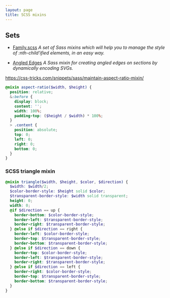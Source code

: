 ```yaml
---
layout: page
title: SCSS mixins
---
```


## Sets

- [Family.scss](https://github.com/LukyVj/family.scss)
  _A set of Sass mixins which will help you to manage the style of :nth-child'ified elements, in an easy way._

- [Angled Edges](https://github.com/josephfusco/angled-edges)
  _A Sass mixin for creating angled edges on sections by dynamically encoding SVGs._

https://css-tricks.com/snippets/sass/maintain-aspect-ratio-mixin/

```scss
@mixin aspect-ratio($width, $height) {
  position: relative;
  &:before {
    display: block;
    content: '';
    width: 100%;
    padding-top: ($height / $width) * 100%;
  }
  > .content {
    position: absolute;
    top: 0;
    left: 0;
    right: 0;
    bottom: 0;
  }
}
```

### SCSS triangle mixin

```scss
@mixin triangle($width, $height, $color, $direction) {
  $width: $width/2;
  $color-border-style: $height solid $color;
  $transparent-border-style: $width solid transparent;
  height: 0;
  width: 0;
  @if $direction == up {
    border-bottom: $color-border-style;
    border-left: $transparent-border-style;
    border-right: $transparent-border-style;
  } @else if $direction == right {
    border-left: $color-border-style;
    border-top: $transparent-border-style;
    border-bottom: $transparent-border-style;
  } @else if $direction == down {
    border-top: $color-border-style;
    border-left: $transparent-border-style;
    border-right: $transparent-border-style;
  } @else if $direction == left {
    border-right: $color-border-style;
    border-top: $transparent-border-style;
    border-bottom: $transparent-border-style;
  }
}
```
